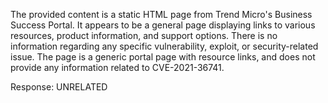 The provided content is a static HTML page from Trend Micro's Business Success Portal. It appears to be a general page displaying links to various resources, product information, and support options. There is no information regarding any specific vulnerability, exploit, or security-related issue. The page is a generic portal page with resource links, and does not provide any information related to CVE-2021-36741.

Response: UNRELATED